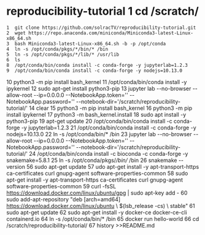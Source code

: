 # reproducibility-tutorial    1  cd /scratch/
    1  git clone https://github.com/solracTV/reproducibility-tutorial.git
    2  wget https://repo.anaconda.com/miniconda/Miniconda3-latest-Linux-x86_64.sh
    3  bash Miniconda3-latest-Linux-x86_64.sh -b -p /opt/conda
    4  ln -s /opt/conda/pkgs/*/bin/* /bin
    5  ln -s /opt/conda/pkgs/*/lib/* /usr/lib
    6  ls
    8  /opt/conda/bin/conda install -c conda-forge -y jupyterlab=1.2.3
    9  /opt/conda/bin/conda install -c conda-forge -y nodejs=10.13.0
   10  python3 -m pip install bash_kernel
   11  /opt/conda/bin/conda install -y ipykernel
   12  sudo apt-get install python3-pip
   13  jupyter lab --no-browser --allow-root --ip=0.0.0.0 --NotebookApp.token='' --NotebookApp.password='' --notebook-dir='/scratch/reproducibility-tutorial/'
   14  clear
   15  python3 -m pip install bash_kernel
   16  python3 -m pip install ipykernel
   17  python3 -m bash_kernel.install
   18  sudo apt install -y python3-pip
   19  apt-get update 
   20  /opt/conda/bin/conda install -c conda-forge -y jupyterlab=1.2.3
   21  /opt/conda/bin/conda install -c conda-forge -y nodejs=10.13.0
   22  ln -s /opt/conda/bin/* /bin
   23  jupyter lab --no-browser --allow-root --ip=0.0.0.0 --NotebookApp.token='' --NotebookApp.password='' --notebook-dir='/scratch/reproducibility-tutorial/'
   24  /opt/conda/bin/conda install -c bioconda -c conda-forge -y snakemake=5.8.1
   25  ln -s /opt/conda/pkgs/*/bin/* /bin
   26  snakemake --version
   56  sudo apt-get update
   57  udo apt-get install -y apt-transport-https ca-certificates curl gnupg-agent software-properties-common
   58  sudo apt-get install -y apt-transport-https ca-certificates curl gnupg-agent software-properties-common
   59  curl -fsSL https://download.docker.com/linux/ubuntu/gpg | sudo apt-key add -
   60  sudo add-apt-repository  "deb [arch=amd64] https://download.docker.com/linux/ubuntu \ $(lsb_release -cs) \ stable"
   61  sudo apt-get update
   62  sudo apt-get install -y docker-ce docker-ce-cli containerd.io
   64  ln -s /opt/conda/bin/* /bin
   65  docker run hello-world
   66  cd /scratch/reproducibility-tutorial/
   67  history >>README.md
